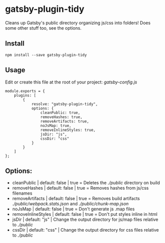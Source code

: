 # gatsby-plugin-tidy
Cleans up Gatsby's public directory organizing js/css into folders! Does some other stuff too, see the options.

## Install
```
npm install --save gatsby-plugin-tidy
```

## Usage
Edit or create this file at the root of your project: *gatsby-config.js*
```
module.exports = {
    plugins: [
        {
            resolve: "gatsby-plugin-tidy",
            options: {
                cleanPublic: true,
                removeHashes: true,
                removeArtifacts: true,
                noJsMap: true,
                removeInlineStyles: true,
                jsDir: "js",
                cssDir: "css"
            }
        }
    ]
};
```

## Options:
- cleanPublic | default: false | true = Deletes the *./public* directory on build
- removeHashes | default: false | true = Removes hashes from js/css filenames
- removeArtifacts | default: false | true = Removes build artifacts *./public/webpack.stats.json* and *./public/chunk-map.json*
- noJsMap | default: false | true = Don't generate js .map files
- removeInlineStyles | default: false | true = Don't put styles inline in html
- jsDir | default: "js" | Change the output directory for js/map files relative to *./public*
- cssDir | default: "css" | Change the output directory for css files relative to *./public*